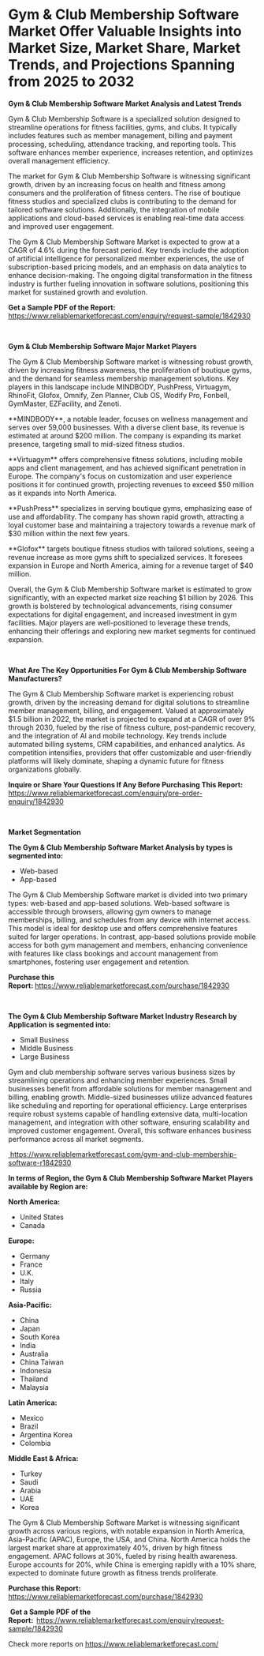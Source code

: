 <p><h1>Gym & Club Membership Software Market Offer Valuable Insights into Market Size, Market Share, Market Trends, and Projections Spanning from 2025 to 2032</h1></p><p><strong>Gym & Club Membership Software Market Analysis and Latest Trends</strong></p>
<p><p>Gym & Club Membership Software is a specialized solution designed to streamline operations for fitness facilities, gyms, and clubs. It typically includes features such as member management, billing and payment processing, scheduling, attendance tracking, and reporting tools. This software enhances member experience, increases retention, and optimizes overall management efficiency.</p><p>The market for Gym & Club Membership Software is witnessing significant growth, driven by an increasing focus on health and fitness among consumers and the proliferation of fitness centers. The rise of boutique fitness studios and specialized clubs is contributing to the demand for tailored software solutions. Additionally, the integration of mobile applications and cloud-based services is enabling real-time data access and improved user engagement.</p><p>The Gym & Club Membership Software Market is expected to grow at a CAGR of 4.6% during the forecast period. Key trends include the adoption of artificial intelligence for personalized member experiences, the use of subscription-based pricing models, and an emphasis on data analytics to enhance decision-making. The ongoing digital transformation in the fitness industry is further fueling innovation in software solutions, positioning this market for sustained growth and evolution.</p></p>
<p><strong>Get a Sample PDF of the Report:&nbsp;</strong> <a href="https://www.reliablemarketforecast.com/enquiry/request-sample/1842930?utm_campaign=2730&utm_medium=2&utm_source=Github&utm_content=ia&utm_term=26032025&utm_id=gym-club-membership-software">https://www.reliablemarketforecast.com/enquiry/request-sample/1842930</a></p>
<p>&nbsp;</p>
<p><strong>Gym & Club Membership Software Major Market Players</strong></p>
<p><p>The Gym & Club Membership Software market is witnessing robust growth, driven by increasing fitness awareness, the proliferation of boutique gyms, and the demand for seamless membership management solutions. Key players in this landscape include MINDBODY, PushPress, Virtuagym, RhinoFit, Glofox, Omnify, Zen Planner, Club OS, Wodify Pro, Fonbell, GymMaster, EZFacility, and Zenoti.</p><p>**MINDBODY**, a notable leader, focuses on wellness management and serves over 59,000 businesses. With a diverse client base, its revenue is estimated at around $200 million. The company is expanding its market presence, targeting small to mid-sized fitness studios.</p><p>**Virtuagym** offers comprehensive fitness solutions, including mobile apps and client management, and has achieved significant penetration in Europe. The company's focus on customization and user experience positions it for continued growth, projecting revenues to exceed $50 million as it expands into North America.</p><p>**PushPress** specializes in serving boutique gyms, emphasizing ease of use and affordability. The company has shown rapid growth, attracting a loyal customer base and maintaining a trajectory towards a revenue mark of $30 million within the next few years.</p><p>**Glofox** targets boutique fitness studios with tailored solutions, seeing a revenue increase as more gyms shift to specialized services. It foresees expansion in Europe and North America, aiming for a revenue target of $40 million.</p><p>Overall, the Gym & Club Membership Software market is estimated to grow significantly, with an expected market size reaching $1 billion by 2026. This growth is bolstered by technological advancements, rising consumer expectations for digital engagement, and increased investment in gym facilities. Major players are well-positioned to leverage these trends, enhancing their offerings and exploring new market segments for continued expansion.</p></p>
<p>&nbsp;</p>
<p><strong>What Are The Key Opportunities For Gym & Club Membership Software Manufacturers?</strong></p>
<p><p>The Gym & Club Membership Software market is experiencing robust growth, driven by the increasing demand for digital solutions to streamline member management, billing, and engagement. Valued at approximately $1.5 billion in 2022, the market is projected to expand at a CAGR of over 9% through 2030, fueled by the rise of fitness culture, post-pandemic recovery, and the integration of AI and mobile technology. Key trends include automated billing systems, CRM capabilities, and enhanced analytics. As competition intensifies, providers that offer customizable and user-friendly platforms will likely dominate, shaping a dynamic future for fitness organizations globally.</p></p>
<p><strong>Inquire or Share Your Questions If Any Before Purchasing This Report:</strong> <a href="https://www.reliablemarketforecast.com/enquiry/pre-order-enquiry/1842930?utm_campaign=2730&utm_medium=2&utm_source=Github&utm_content=ia&utm_term=26032025&utm_id=gym-club-membership-software">https://www.reliablemarketforecast.com/enquiry/pre-order-enquiry/1842930</a></p>
<p>&nbsp;</p>
<p><strong>Market Segmentation</strong></p>
<p><strong>The Gym & Club Membership Software Market Analysis by types is segmented into:</strong></p>
<p><ul><li>Web-based</li><li>App-based</li></ul></p>
<p><p>The Gym & Club Membership Software market is divided into two primary types: web-based and app-based solutions. Web-based software is accessible through browsers, allowing gym owners to manage memberships, billing, and schedules from any device with internet access. This model is ideal for desktop use and offers comprehensive features suited for larger operations. In contrast, app-based solutions provide mobile access for both gym management and members, enhancing convenience with features like class bookings and account management from smartphones, fostering user engagement and retention.</p></p>
<p><strong>Purchase this Report:&nbsp;</strong><a href="https://www.reliablemarketforecast.com/purchase/1842930?utm_campaign=2730&utm_medium=2&utm_source=Github&utm_content=ia&utm_term=26032025&utm_id=gym-club-membership-software">https://www.reliablemarketforecast.com/purchase/1842930</a></p>
<p>&nbsp;</p>
<p><strong>The Gym & Club Membership Software Market Industry Research by Application is segmented into:</strong></p>
<p><ul><li>Small Business</li><li>Middle Business</li><li>Large Business</li></ul></p>
<p><p>Gym and club membership software serves various business sizes by streamlining operations and enhancing member experiences. Small businesses benefit from affordable solutions for member management and billing, enabling growth. Middle-sized businesses utilize advanced features like scheduling and reporting for operational efficiency. Large enterprises require robust systems capable of handling extensive data, multi-location management, and integration with other software, ensuring scalability and improved customer engagement. Overall, this software enhances business performance across all market segments.</p></p>
<p><a href="https://www.reliablemarketforecast.com/gym-and-club-membership-software-r1842930?utm_campaign=2730&utm_medium=2&utm_source=Github&utm_content=ia&utm_term=26032025&utm_id=gym-club-membership-software">&nbsp;https://www.reliablemarketforecast.com/gym-and-club-membership-software-r1842930</a></p>
<p><strong>In terms of Region, the Gym & Club Membership Software Market Players available by Region are:</strong></p>
<p>
    <p> <strong> North America: </strong>
        <ul>
            <li>United States</li>
            <li>Canada</li>
        </ul>
        </p> 
    <p> <strong> Europe: </strong>
        <ul>
            <li>Germany</li>
            <li>France</li>
            <li>U.K.</li>
            <li>Italy</li>
            <li>Russia</li>
        </ul>
        </p> 
    <p> <strong> Asia-Pacific: </strong>
        <ul>
            <li>China</li>
            <li>Japan</li>
            <li>South Korea</li>
            <li>India</li>
            <li>Australia</li>
            <li>China Taiwan</li>
            <li>Indonesia</li>
            <li>Thailand</li>
            <li>Malaysia</li>
        </ul>
        </p> 
    <p> <strong> Latin America: </strong>
        <ul>
            <li>Mexico</li>
            <li>Brazil</li>
            <li>Argentina Korea</li>
            <li>Colombia</li>
        </ul>
        </p> 
    <p> <strong> Middle East & Africa: </strong>
        <ul>
            <li>Turkey</li>
            <li>Saudi</li>
            <li>Arabia</li>
            <li>UAE</li>
            <li>Korea</li>
        </ul>
    </p>
    </p>
<p><p>The Gym & Club Membership Software Market is witnessing significant growth across various regions, with notable expansion in North America, Asia-Pacific (APAC), Europe, the USA, and China. North America holds the largest market share at approximately 40%, driven by high fitness engagement. APAC follows at 30%, fueled by rising health awareness. Europe accounts for 20%, while China is emerging rapidly with a 10% share, expected to dominate future growth as fitness trends proliferate.</p></p>
<p><strong>Purchase this Report: </strong><a href="https://www.reliablemarketforecast.com/purchase/1842930?utm_campaign=2730&utm_medium=2&utm_source=Github&utm_content=ia&utm_term=26032025&utm_id=gym-club-membership-software">https://www.reliablemarketforecast.com/purchase/1842930</a></p>
<p>&nbsp;<strong>Get a Sample PDF of the Report:&nbsp;&nbsp;</strong><a href="https://www.reliablemarketforecast.com/enquiry/request-sample/1842930?utm_campaign=2730&utm_medium=2&utm_source=Github&utm_content=ia&utm_term=26032025&utm_id=gym-club-membership-software">https://www.reliablemarketforecast.com/enquiry/request-sample/1842930</a></p>
<p><strong></strong></p>
<p>Check more reports on <a href="https://www.reliablemarketforecast.com/?utm_campaign=2730&utm_medium=2&utm_source=Github&utm_content=ia&utm_term=26032025&utm_id=gym-club-membership-software">https://www.reliablemarketforecast.com/</a></p>